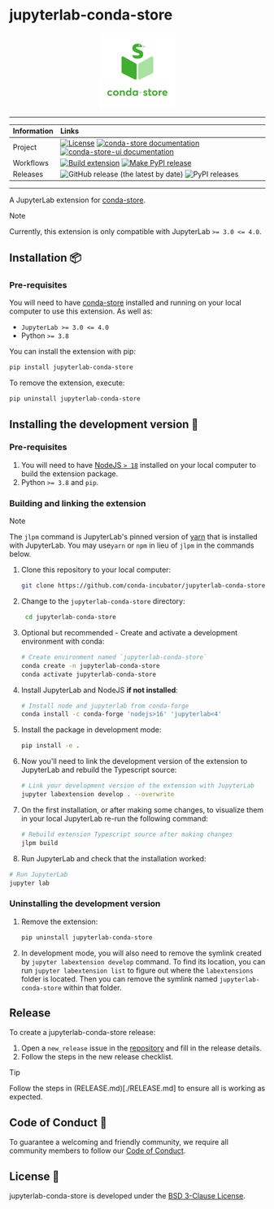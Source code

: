 # jupyterlab-conda-store

<div align="center">
  <img src="https://raw.githubusercontent.com/conda-incubator/conda-store/main/docusaurus-docs/community/assets/logos/conda-store-logo-vertical-lockup.svg" alt="conda-store logo" width="30%">
</div>

---

| Information | Links                                                                                                                                                                                                                                                                                                                                                                                                                                                                         |
| :---------- | :---------------------------------------------------------------------------------------------------------------------------------------------------------------------------------------------------------------------------------------------------------------------------------------------------------------------------------------------------------------------------------------------------------------------------------------------------------------------------- |
| Project     | [![License](https://img.shields.io/badge/License-BSD%203--Clause-gray.svg?&colorB=298642&style=flat.svg)](https://opensource.org/licenses/BSD-3-Clause) [![conda-store documentation](https://img.shields.io/badge/conda--store-documentation%20📖-gray.svg?&colorB=298642&style=flat.svg)][conda-store-docs] [![conda-store-ui documentation](https://img.shields.io/badge/conda--store--UI-documentation%20📖-gray.svg?&colorB=298642&style=flat.svg)][conda-store-ui-docs] |
| Workflows    | [![Build extension](https://github.com/conda-incubator/jupyterlab-conda-store/actions/workflows/build.yml/badge.svg)](https://github.com/conda-incubator/jupyterlab-conda-store/actions/workflows/build.yml) [![Make PyPI release](https://github.com/conda-incubator/jupyterlab-conda-store/actions/workflows/release.yml/badge.svg)](https://github.com/conda-incubator/jupyterlab-conda-store/actions/workflows/release.yml)                                               |
| Releases    | ![GitHub release (the latest by date)](https://img.shields.io/github/v/release/conda-incubator/jupyterlab-conda-store?logo=Github) ![PyPI releases](https://img.shields.io/pypi/v/jupyterlab-conda-store)                                                                                                                                                                                                                                                                     |

---

A JupyterLab extension for [conda-store][conda-store-repo].

> [!NOTE]
> Currently, this extension is only compatible with JupyterLab `>= 3.0 <= 4.0`.

## Installation 📦

### Pre-requisites

You will need to have [conda-store][conda-store-repo] installed and running on your local computer to use this extension. As well as:

- `JupyterLab >= 3.0 <= 4.0`
- Python `>= 3.8`

You can install the extension with pip:

```bash
pip install jupyterlab-conda-store
```

To remove the extension, execute:

```bash
pip uninstall jupyterlab-conda-store
```

## Installing the development version 🚀

### Pre-requisites

1. You will need to have [NodeJS `> 18`](https://nodejs.org/en/download/) installed on your local computer to build the extension package.
2. Python `>= 3.8` and `pip`.

### Building and linking the extension

> [!NOTE]
> The `jlpm` command is JupyterLab's pinned version of [yarn](https://yarnpkg.com/) that is installed with JupyterLab. You may use`yarn` or `npm` in lieu of `jlpm` in the commands below.

1. Clone this repository to your local computer:

   ```bash
   git clone https://github.com/conda-incubator/jupyterlab-conda-store.git
   ```

2. Change to the `jupyterlab-conda-store` directory:

   ```bash
    cd jupyterlab-conda-store
   ```

3. Optional but recommended - Create and activate a development environment with conda:

   ```bash
   # Create environment named `jupyterlab-conda-store`
   conda create -n jupyterlab-conda-store
   conda activate jupyterlab-conda-store
   ```

4. Install JupyterLab and NodeJS **if not installed**:

   ```bash
   # Install node and jupyterlab from conda-forge
   conda install -c conda-forge 'nodejs>16' 'jupyterlab<4'
   ```

5. Install the package in development mode:

   ```bash
   pip install -e .
   ```

6. Now you'll need to link the development version of the extension to JupyterLab and rebuild the Typescript source:

   ```bash
   # Link your development version of the extension with JupyterLab
   jupyter labextension develop . --overwrite
   ```

7. On the first installation, or after making some changes, to visualize them in your local JupyterLab re-run the following command:

   ```bash
   # Rebuild extension Typescript source after making changes
   jlpm build
   ```

8. Run JupyterLab and check that the installation worked:

```bash
# Run JupyterLab
jupyter lab
```

### Uninstalling the development version

1. Remove the extension:

   ```bash
   pip uninstall jupyterlab-conda-store
   ```

2. In development mode, you will also need to remove the symlink created by `jupyter labextension develop`
   command. To find its location, you can run `jupyter labextension list` to figure out where the `labextensions`
   folder is located. Then you can remove the symlink named `jupyterlab-conda-store` within that folder.

## Release

To create a jupyterlab-conda-store release:

1. Open a `new_release` issue in the [repository][jupyterlab-conda-store-repo] and fill in the release details.
2. Follow the steps in the new release checklist.

> [!TIP]
> Follow the steps in (RELEASE.md)[./RELEASE.md] to ensure all is working as expected.

## Code of Conduct 🤝

To guarantee a welcoming and friendly community, we require all community members to follow our [Code of Conduct](https://github.com/conda-incubator/governance/blob/main/CODE_OF_CONDUCT.md).

## License 📃

jupyterlab-conda-store is developed under the [BSD 3-Clause License](./LICENSE).

<!-- reusable links -->

[conda-store-docs]: https://conda.store/en/latest/
[conda-store-ui-docs]: https://conda-incubator.github.io/conda-store-ui/?path=/story/welcome--page
[conda-store-repo]: https://github.com/conda-incubator/conda-store
[jupyterlab-conda-store-repo]: https://github.com/conda-incubator/jupyterlab-conda-store
